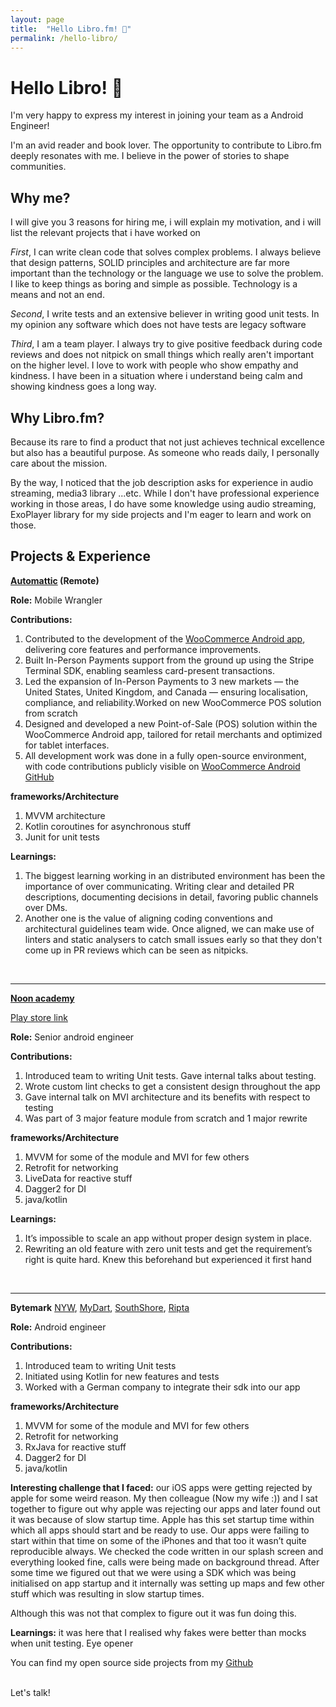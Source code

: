 ```yaml
---
layout: page
title:  "Hello Libro.fm! 👋"
permalink: /hello-libro/
---
```


# Hello Libro! 👋

<p>I'm very happy to express my interest in joining your team as a Android Engineer!</p>

<p>I'm an avid reader and book lover. The opportunity to contribute to Libro.fm deeply resonates with me. I believe in the power of stories to shape communities.</p>

## Why me?

<p>I will give you 3 reasons for hiring me, i will explain my motivation, and i will list the relevant projects that i have worked on</p>

*First*, I can write clean code that solves complex problems. I always believe that design patterns, SOLID principles and architecture are far more important than the technology or the language we use to solve the problem. I like to keep things as boring and simple as possible. Technology is a means and not an end.

*Second*, I write tests and an extensive believer in writing good unit tests. In my opinion any software which does not have tests are legacy software

*Third*, I am a team player. I always try to give positive feedback during code reviews and does not nitpick on small things which really aren't important on the higher level. I love to work with people who show empathy and kindness. I have been in a situation where i understand being calm and showing kindness goes a long way.

## Why Libro.fm?

Because its rare to find a product that not just achieves technical excellence but also has a beautiful purpose. As someone who reads daily, I personally care about the mission.

By the way, I noticed that the job description asks for experience in audio streaming, media3 library ...etc. While I don't have professional experience working in those areas, I do have some knowledge using audio streaming, ExoPlayer library for my side projects and I'm eager to learn and work on those. 


## Projects & Experience


**[Automattic](https://automattic.com/) (Remote)**


**Role:** Mobile Wrangler

**Contributions:** 
1. Contributed to the development of the [WooCommerce Android app](https://play.google.com/store/apps/details?id=com.woocommerce.android&hl=en_IN), delivering core features and performance improvements.
2. Built In-Person Payments support from the ground up using the Stripe Terminal SDK, enabling seamless card-present transactions.
3. Led the expansion of In-Person Payments to 3 new markets — the United States, United Kingdom, and Canada — ensuring localisation, compliance, and reliability.Worked on new WooCommerce POS solution from scratch
4. Designed and developed a new Point-of-Sale (POS) solution within the WooCommerce Android app, tailored for retail merchants and optimized for tablet interfaces.
5. All development work was done in a fully open-source environment, with code contributions publicly visible on [WooCommerce Android GitHub](https://github.com/woocommerce/woocommerce-android)


**frameworks/Architecture**
1. MVVM architecture
2. Kotlin coroutines for asynchronous stuff
3. Junit for unit tests

**Learnings:** 
1. The biggest learning working in an distributed environment has been the importance of over communicating. Writing clear and detailed PR descriptions, documenting decisions in detail, favoring public channels over DMs.
2. Another one is the value of aligning coding conventions and architectural guidelines team wide. Once aligned, we can make use of linters and static analysers to catch small issues early so that they don't come up in PR reviews which can be seen as nitpicks.

<br/>

----------------------


**[Noon academy](https://www.noonacademy.com/)** 

[Play store link](https://play.google.com/store/apps/details?id=com.noonEdu.k12App&hl=en_IN) 

**Role:** Senior android engineer

**Contributions:** 
1. Introduced team to writing Unit tests. Gave internal talks about testing.
2. Wrote custom lint checks to get a consistent design throughout the app
3. Gave internal talk on MVI architecture and its benefits with respect to testing
4. Was part of 3 major feature module from scratch and 1 major rewrite

**frameworks/Architecture**
1. MVVM for some of the module and MVI for few others
2. Retrofit for networking
3. LiveData for reactive stuff
4. Dagger2 for DI
5. java/kotlin

**Learnings:** 
1. It’s impossible to scale an app without proper design system in place.
2. Rewriting an old feature with zero unit tests and get the requirement’s right is quite hard. Knew this beforehand but experienced it first hand


<br/>

----------------------

**Bytemark**
[NYW](https://play.google.com/store/apps/details?id=co.bytemark.nywaterway&hl=en_US),
[MyDart](https://play.google.com/store/apps/details?id=co.bytemark.mydart&hl=en_US),
[SouthShore](https://play.google.com/store/apps/details?id=co.bytemark.southshore&hl=en_US),
[Ripta](https://play.google.com/store/apps/details?id=co.bytemark.ripta&hl=en_US)

**Role:** Android engineer

**Contributions:** 
1. Introduced team to writing Unit tests
2. Initiated using Kotlin for new features and tests
3. Worked with a German company to integrate their sdk into our app

**frameworks/Architecture**
1. MVVM for some of the module and MVI for few others
2. Retrofit for networking
3. RxJava for reactive stuff
4. Dagger2 for DI
5. java/kotlin

**Interesting challenge that I faced:** our iOS apps were getting rejected by apple for some weird reason. My then colleague (Now my wife :)) and I sat together to figure out why apple was rejecting our apps and later found out it was because of slow startup time. Apple has this set startup time within which all apps should start and be ready to use. Our apps were failing to start within that time on some of the iPhones and that too it wasn’t quite reproducible always. We checked the code written in our splash screen and everything looked fine, calls were being made on background thread. After some time we figured out that we were using a SDK which was being initialised on app startup and it internally was setting up maps and few other stuff which was resulting in slow startup times. 

Although this was not that complex to figure out it was fun doing this.

**Learnings:** it was here that I realised why fakes were better than mocks when unit testing. Eye opener

You can find my open source side projects from my [Github](https://github.com/AnirudhBhat/)

<br/>
Let's talk!

